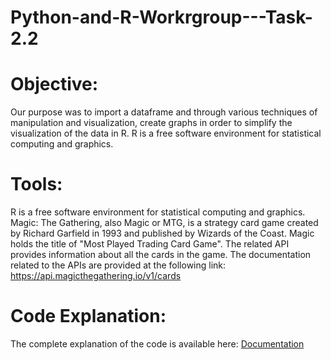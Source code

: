 # Python-and-R-Workrgroup---Task-2.2

# Objective:
Our purpose was to import a dataframe and through various techniques of manipulation and visualization, create graphs in order to simplify the visualization of the data in R. R is a free software environment for statistical computing and graphics.

# Tools:
R is a free software environment for statistical computing and graphics.
Magic: The Gathering, also Magic or MTG, is a strategy card game created by Richard Garfield in 1993 and published by Wizards of the Coast. Magic holds the title of "Most Played Trading Card Game". The related API provides information about all the cards in the game.
The documentation related to the APIs are provided at the following link: https://api.magicthegathering.io/v1/cards

# Code Explanation:
The complete explanation of the code is available here: [Documentation](https://github.com/vincenzojrs/Python-and-R-Workrgroup---Task-2.2/blob/main/Documentation%20Magic%20Project%20Task%202.2.pdf)
